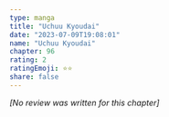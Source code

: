 ```yaml
---
type: manga
title: "Uchuu Kyoudai"
date: "2023-07-09T19:08:01"
name: "Uchuu Kyoudai"
chapter: 96
rating: 2
ratingEmoji: ⭐️⭐️
share: false
---
```


*[No review was written for this chapter]*
